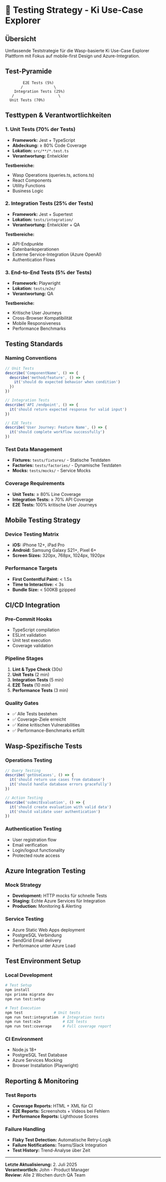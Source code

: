 # 🧪 Testing Strategy - Ki Use-Case Explorer

## Übersicht
Umfassende Teststrategie für die Wasp-basierte Ki Use-Case Explorer Plattform mit Fokus auf mobile-first Design und Azure-Integration.

## Test-Pyramide

```
        E2E Tests (5%)
       /              \
    Integration Tests (25%)
   /                    \
  Unit Tests (70%)
```

## Testtypen & Verantwortlichkeiten

### 1. Unit Tests (70% der Tests)
- **Framework:** Jest + TypeScript
- **Abdeckung:** ≥ 80% Code Coverage
- **Lokation:** `src/**/*.test.ts`
- **Verantwortung:** Entwickler

**Testbereiche:**
- Wasp Operations (queries.ts, actions.ts)
- React Components
- Utility Functions
- Business Logic

### 2. Integration Tests (25% der Tests)
- **Framework:** Jest + Supertest
- **Lokation:** `tests/integration/`
- **Verantwortung:** Entwickler + QA

**Testbereiche:**
- API-Endpunkte
- Datenbankoperationen
- Externe Service-Integration (Azure OpenAI)
- Authentication Flows

### 3. End-to-End Tests (5% der Tests)
- **Framework:** Playwright
- **Lokation:** `tests/e2e/`
- **Verantwortung:** QA

**Testbereiche:**
- Kritische User Journeys
- Cross-Browser Kompatibilität
- Mobile Responsiveness
- Performance Benchmarks

## Testing Standards

### Naming Conventions
```typescript
// Unit Tests
describe('ComponentName', () => {
  describe('method/feature', () => {
    it('should do expected behavior when condition')
  })
})

// Integration Tests
describe('API /endpoint', () => {
  it('should return expected response for valid input')
})

// E2E Tests
describe('User Journey: Feature Name', () => {
  it('should complete workflow successfully')
})
```

### Test Data Management
- **Fixtures:** `tests/fixtures/` - Statische Testdaten
- **Factories:** `tests/factories/` - Dynamische Testdaten
- **Mocks:** `tests/mocks/` - Service Mocks

### Coverage Requirements
- **Unit Tests:** ≥ 80% Line Coverage
- **Integration Tests:** ≥ 70% API Coverage
- **E2E Tests:** 100% kritische User Journeys

## Mobile Testing Strategy

### Device Testing Matrix
- **iOS:** iPhone 12+, iPad Pro
- **Android:** Samsung Galaxy S21+, Pixel 6+
- **Screen Sizes:** 320px, 768px, 1024px, 1920px

### Performance Targets
- **First Contentful Paint:** < 1.5s
- **Time to Interactive:** < 3s
- **Bundle Size:** < 500KB gzipped

## CI/CD Integration

### Pre-Commit Hooks
- TypeScript compilation
- ESLint validation
- Unit test execution
- Coverage validation

### Pipeline Stages
1. **Lint & Type Check** (30s)
2. **Unit Tests** (2 min)
3. **Integration Tests** (5 min)
4. **E2E Tests** (10 min)
5. **Performance Tests** (3 min)

### Quality Gates
- ✅ Alle Tests bestehen
- ✅ Coverage-Ziele erreicht
- ✅ Keine kritischen Vulnerabilities
- ✅ Performance-Benchmarks erfüllt

## Wasp-Spezifische Tests

### Operations Testing
```typescript
// Query Testing
describe('getUseCases', () => {
  it('should return use cases from database')
  it('should handle database errors gracefully')
})

// Action Testing  
describe('submitEvaluation', () => {
  it('should create evaluation with valid data')
  it('should validate user authentication')
})
```

### Authentication Testing
- User registration flow
- Email verification
- Login/logout functionality
- Protected route access

## Azure Integration Testing

### Mock Strategy
- **Development:** HTTP mocks für schnelle Tests
- **Staging:** Echte Azure Services für Integration
- **Production:** Monitoring & Alerting

### Service Testing
- Azure Static Web Apps deployment
- PostgreSQL Verbindung
- SendGrid Email delivery
- Performance unter Azure Load

## Test Environment Setup

### Local Development
```bash
# Test Setup
npm install
npx prisma migrate dev
npm run test:setup

# Test Execution
npm test              # Unit tests
npm run test:integration  # Integration tests
npm run test:e2e          # E2E tests
npm run test:coverage     # Full coverage report
```

### CI Environment
- Node.js 18+
- PostgreSQL Test Database
- Azure Services Mocking
- Browser Installation (Playwright)

## Reporting & Monitoring

### Test Reports
- **Coverage Reports:** HTML + XML für CI
- **E2E Reports:** Screenshots + Videos bei Fehlern
- **Performance Reports:** Lighthouse Scores

### Failure Handling
- **Flaky Test Detection:** Automatische Retry-Logik
- **Failure Notifications:** Teams/Slack Integration
- **Test History:** Trend-Analyse über Zeit

---

**Letzte Aktualisierung:** 2. Juli 2025  
**Verantwortlich:** John - Product Manager  
**Review:** Alle 2 Wochen durch QA Team
